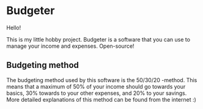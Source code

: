 # Budgeter
Hello! 

This is my little hobby project. Budgeter is a software that you can use to manage your income and expenses. Open-source!

## Budgeting method
The budgeting method used by this software is the 50/30/20 -method.
This means that a maximum of 50% of your income should go towards your basics, 30% towards to your other expenses, and 20% to your savings.
More detailed explanations of this method can be found from the internet :)

